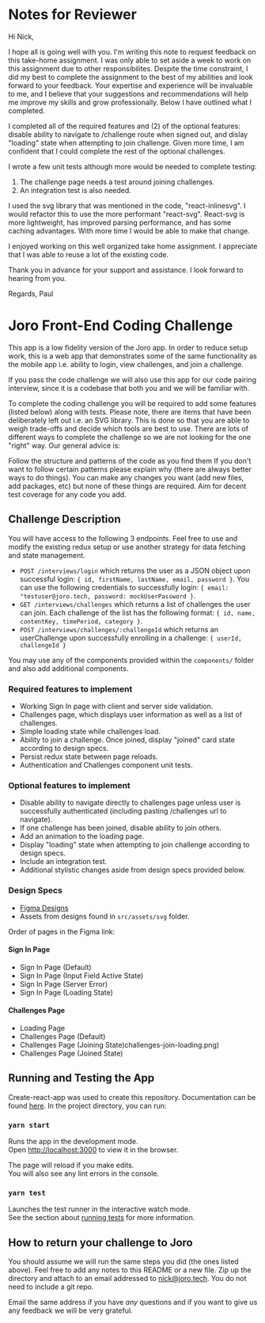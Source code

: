 # Notes for Reviewer

Hi Nick,

I hope all is going well with you. I'm writing this note to request feedback on this take-home assignment. I was only able to set aside a week to work on this assignment due to other responsibilites. Despite the time constraint, I did my best to complete the assignment to the best of my abilities and look forward to your feedback. Your expertise and experience will be invaluable to me, and I believe that your suggestions and recommendations will help me improve my skills and grow professionally. Below I have outlined what I completed.

I completed all of the required features and (2) of the optional features: disable ability to navigate to /challenge route when signed out, and dislay "loading" state when attempting to join challenge. Given more time, I am confident that I could complete the rest of the optional challenges.

I wrote a few unit tests although more would be needed to complete testing: 

1. The challenge page needs a test around joining challenges. 
2. An integration test is also needed.

I used the svg library that was mentioned in the code, "react-inlinesvg". I would refactor this to use the more performant "react-svg". React-svg is more lightweight, has improved parsing performance, and has some caching advantages. With more time I would be able to make that change.

I enjoyed working on this well organized take home assignment. I appreciate that I was able to reuse a lot of the existing code.

Thank you in advance for your support and assistance. I look forward to hearing from you.

Regards,
Paul

# Joro Front-End Coding Challenge

This app is a low fidelity version of the Joro app. In order to reduce setup work, this is a web app that demonstrates some of the same functionality as the mobile app i.e. ability to login, view challenges, and join a challenge.

If you pass the code challenge we will also use this app for our code pairing interview, since it is a codebase that both you and we will be familiar with.

To complete the coding challenge you will be required to add some features (listed below) along with tests. Please note, there are items that have been deliberately left out i.e. an SVG library. This is done so that you are able to weigh trade-offs and decide which tools are best to use. There are lots of different ways to complete the challenge so we are not looking for the one "right" way. Our general advice is:

Follow the structure and patterns of the code as you find them
If you don't want to follow certain patterns please explain why (there are always better ways to do things).
You can make any changes you want (add new files, add packages, etc) but none of these things are required.
Aim for decent test coverage for any code you add.

## Challenge Description

You will have access to the following 3 endpoints. Feel free to use and modify the existing redux setup or use another strategy for data fetching and state management.

* `POST /interviews/login` which returns the user as a JSON object upon successful login: `{ id, firstName, lastName, email, password }`. You can use the following credentials to successfully login: `{ email: "testuser@joro.tech, password: mockUserPassword }`.
* `GET /interviews/challenges` which returns a list of challenges the user can join. Each challenge of the list has the following format: `{ id, name, contentKey, timePeriod, category }`.
* `POST /interviews/challenges/:challengeId` which returns an userChallenge upon successfully enrolling in a challenge: `{ userId, challengeId }`


You may use any of the components provided within the `components/` folder and also add additional components.

### Required features to implement

* Working Sign In page with client and server side validation.
* Challenges page, which displays user information as well as a list of challenges. 
* Simple loading state while challenges load. 
* Ability to join a challenge. Once joined, display "joined" card state according to design specs.
* Persist redux state between page reloads.
* Authentication and Challenges component unit tests. 

### Optional features to implement

* Disable ability to navigate directly to challenges page unless user is successfully authenticated (including pasting /challenges url to navigate).
* If one challenge has been joined, disable ability to join others.
* Add an animation to the loading page. 
* Display "loading" state when attempting to join challenge according to design specs.
* Include an integration test.
* Additional stylistic changes aside from design specs provided below.

### Design Specs

* [Figma Designs](https://www.figma.com/file/aZ4bl7Ubrb0D45a928N34N/Front-End-Coding-Challenge?node-id=10%3A81)
* Assets from designs found in `src/assets/svg` folder.

Order of pages in the Figma link: 

#### Sign In Page

* Sign In Page (Default)
* Sign In Page (Input Field Active State)
* Sign In Page (Server Error)
* Sign In Page (Loading State)

#### Challenges Page

* Loading Page
* Challenges Page (Default)
* Challenges Page (Joining State)challenges-join-loading.png)
* Challenges Page (Joined State)

## Running and Testing the App

Create-react-app was used to create this repository. Documentation can be found [here](https://facebook.github.io/create-react-app/docs). In the project directory, you can run:

### `yarn start`

Runs the app in the development mode.\
Open [http://localhost:3000](http://localhost:3000) to view it in the browser.

The page will reload if you make edits.\
You will also see any lint errors in the console.

### `yarn test`

Launches the test runner in the interactive watch mode.\
See the section about [running tests](https://facebook.github.io/create-react-app/docs/running-tests) for more information.


## How to return your challenge to Joro

You should assume we will run the same steps you did (the ones listed above). Feel free to add any notes to this README or a new file. Zip up the directory and attach to an email addressed to [nick@joro.tech](mailto:nick@joro.tech). You do not need to include a git repo.

Email the same address if you have _any_ questions and if you want to give us any feedback we will be very grateful.
